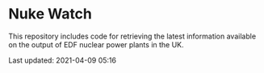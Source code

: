 # Nuke Watch

This repository includes code for retrieving the latest information available on the output of EDF nuclear power plants in the UK.

Last updated: 2021-04-09 05:16